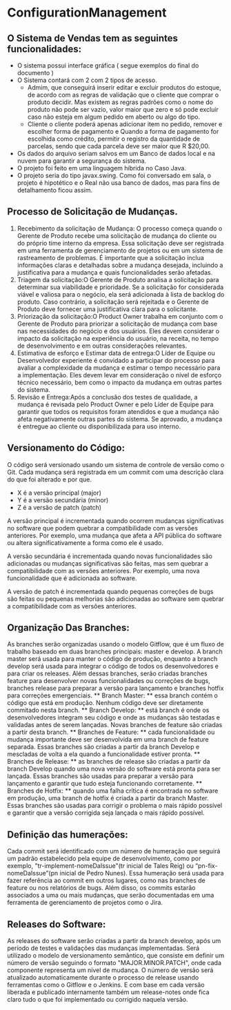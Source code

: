 # ConfigurationManagement

## O Sistema de Vendas tem as seguintes funcionalidades:

* O sistema possui interface gráfica ( segue exemplos do final do documento ) 
* O Sistema contará com 2 com 2 tipos de acesso.
  * Admim, que conseguirá inserir editar e excluir produtos do estoque, de acordo com as regras de validação que o cliente que comprar o produto decidir. Mas existem as regras padrões como o nome do produto não pode ser vazio, valor maior que zero e só pode excluir caso não esteja em algum pedido em aberto ou algo do tipo.
  * Cliente o cliente poderá apenas adicionar item no pedido, remover e escolher forma de pagamento e Quando a forma de pagamento for escolhida como crédito, permitir o registro da quantidade de parcelas, sendo que cada parcela deve ser maior que R $20,00.
* Os dados do arquivo seriam salvos em um Banco de dados local e na nuvem para garantir a segurança do sistema. 
* O projeto foi feito em uma linguagem híbrida no Caso Java.
* O projeto seria do tipo javax.swing.
Como foi conversado em sala, o projeto é hipotético e o Real não usa banco de dados, mas para fins de detalhamento ficou assim.


## Processo de Solicitação de Mudanças.

1. Recebimento da solicitação de Mudança: O processo começa quando o Gerente de Produto recebe uma solicitação de mudança do cliente ou do próprio time interno da empresa. Essa solicitação deve ser registrada em uma ferramenta de gerenciamento de projetos ou em um sistema de rastreamento de problemas. É importante que a solicitação inclua informações claras e detalhadas sobre a mudança desejada, incluindo a justificativa para a mudança e quais funcionalidades serão afetadas.
2. Triagem da solicitação:O Gerente de Produto analisa a solicitação para determinar sua viabilidade e prioridade. Se a solicitação for considerada viável e valiosa para o negócio, ela será adicionada à lista de backlog do produto. Caso contrário, a solicitação será rejeitada e o Gerente de Produto deve fornecer uma justificativa clara para o solicitante.
3. Priorização da solicitação:O Product Owner trabalha em conjunto com o Gerente de Produto para priorizar a solicitação de mudança com base nas necessidades do negócio e dos usuários. Eles devem considerar o impacto da solicitação na experiência do usuário, na receita, no tempo de desenvolvimento e em outras considerações relevantes.
4. Estimativa de esforço e Estimar data de entrega:O Líder de Equipe ou Desenvolvedor experiente é convidado a participar do processo para avaliar a complexidade da mudança e estimar o tempo necessário para a implementação. Eles devem levar em consideração o nível de esforço técnico necessário, bem como o impacto da mudança em outras partes do sistema.
5. Revisão e Entrega:Após a conclusão dos testes de qualidade, a mudança é revisada pelo Product Owner e pelo Líder de Equipe para garantir que todos os requisitos foram atendidos e que a mudança não afeta negativamente outras partes do sistema. Se aprovado, a mudança é entregue ao cliente ou disponibilizada para uso interno.


## Versionamento do Código:

O código será versionado usando um sistema de controle de versão como o Git. Cada mudança será registrada em um commit com uma descrição clara do que foi alterado e por que.
* X é a versão principal (major)
* Y é a versão secundária (minor)
* Z é a versão de patch (patch)

A versão principal é incrementada quando ocorrem mudanças significativas no software que podem quebrar a compatibilidade com as versões anteriores. Por exemplo, uma mudança que afeta a API pública do software ou altera significativamente a forma como ele é usado.

A versão secundária é incrementada quando novas funcionalidades são adicionadas ou mudanças significativas são feitas, mas sem quebrar a compatibilidade com as versões anteriores. Por exemplo, uma nova funcionalidade que é adicionada ao software.

A versão de patch é incrementada quando pequenas correções de bugs são feitas ou pequenas melhorias são adicionadas ao software sem quebrar a compatibilidade com as versões anteriores.


## Organização Das Branches:

As branches serão organizadas usando o modelo Gitflow, que é um fluxo de trabalho baseado em duas branches principais: master e develop. A branch master será usada para manter o código de produção, enquanto a branch develop será usada para integrar o código de todos os desenvolvedores e para criar os releases. Além dessas branches, serão criadas branches feature para desenvolver novas funcionalidades ou correções de bugs, branches release para preparar a versão para lançamento e branches hotfix para correções emergenciais.
** Branch Master: ** essa branch contém o código que está em produção. Nenhum código deve ser diretamente commitado nesta branch.
** Branch Develop: ** está branch é onde os desenvolvedores integram seu código e onde as mudanças são testadas e validadas antes de serem lançadas. Novas branches de feature são criadas a partir desta branch.
** Branches de Feature: ** cada funcionalidade ou mudança importante deve ser desenvolvida em uma branch de feature separada. Essas branches são criadas a partir da branch Develop e mescladas de volta a ela quando a funcionalidade estiver pronta.
** Branches de Release: ** as branches de release são criadas a partir da branch Develop quando uma nova versão do software está pronta para ser lançada. Essas branches são usadas para preparar a versão para lançamento e garantir que tudo esteja funcionando corretamente.
** Branches de Hotfix: ** quando uma falha crítica é encontrada no software em produção, uma branch de hotfix é criada a partir da branch Master. Essas branches são usadas para corrigir o problema o mais rápido possível e garantir que a versão corrigida seja lançada o mais rápido possível.


## Definição das humerações:
Cada commit será identificado com um número de humeração que seguirá um padrão estabelecido pela equipe de desenvolvimento, como por exemplo, "tr-implement-nomeDaIssue"(tr inicial de Tales Reig) ou “pn-fix-nomeDaIssue”(pn inicial de Pedro Nunes). Essa humeração será usada para fazer referência ao commit em outros lugares, como nas branches de feature ou nos relatórios de bugs. Além disso, os commits estarão associados a uma ou mais mudanças, que serão documentadas em uma ferramenta de gerenciamento de projetos como o Jira.


## Releases do Software:
As releases do software serão criadas a partir da branch develop, após um período de testes e validações das mudanças implementadas. Será utilizado o modelo de versionamento semântico, que consiste em definir um número de versão seguindo o formato "MAJOR.MINOR.PATCH", onde cada componente representa um nível de mudança. O número de versão será atualizado automaticamente durante o processo de release usando ferramentas como o Gitflow e o Jenkins.
E com base em cada versão liberada e publicado internamente também um release-notes onde fica claro tudo o que foi implementado ou corrigido naquela versão.
